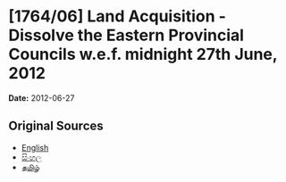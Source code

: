# [1764/06] Land Acquisition - Dissolve the Eastern Provincial Councils w.e.f. midnight 27th June, 2012

**Date:** 2012-06-27

## Original Sources

- [English](https://documents.gov.lk/view/extra-gazettes/2012/6/1764-06_E.pdf)
- [සිංහල](https://documents.gov.lk/view/extra-gazettes/2012/6/1764-06_S.pdf)
- [தமிழ்](https://documents.gov.lk/view/extra-gazettes/2012/6/1764-06_T.pdf)
